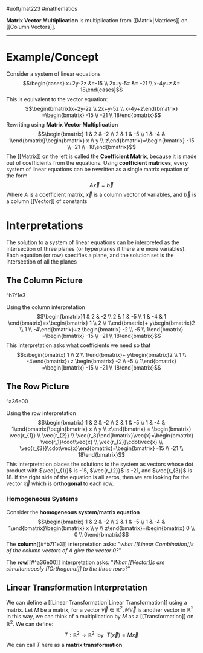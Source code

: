 #uoft/mat223 #mathematics 

**Matrix Vector Multiplication** is multiplication from [[Matrix|Matrices]] on [[Column Vectors]]. 

---
# Example/Concept
Consider a system of linear equations$$\begin{cases} x+2y-2z &=-15  \\
 2x+y-5z &= -21 \\
 x-4y+z &= 18\end{cases}$$This is equivalent to the vector equation: $$\begin{bmatrix}x+2y-2z  \\ 2x+y-5z \\ x-4y+z\end{bmatrix} =\begin{bmatrix} -15 \\ -21 \\ 18\end{bmatrix}$$Rewriting using **Matrix Vector Multiplication**$$\begin{bmatrix} 1  & 2 & -2 \\ 2 & 1 & -5 \\ 1 & -4 & 1\end{bmatrix}\begin{bmatrix} x \\ y \\ z\end{bmatrix}=\begin{bmatrix} -15 \\ -21 \\ -18\end{bmatrix}$$
 The [[Matrix]] on the left is called the **Coefficient Matrix**, because it is made out of coefficients from the equations. Using **coefficient matrices**, every system of linear equations can be rewritten as a single matrix equation of the form $$A\vec{x}=\vec{b}$$Where $A$ is a coefficient matrix, $\vec{x}$ is a column vector of variables, and $\vec{b}$ is a column [[Vector]] of constants

# Interpretations
The solution to a system of linear equations can be interpreted as the intersection of three planes (or hyperplanes if there are more variables). Each equation (or row) specifies a plane, and the solution set is the intersection of all the planes

## **The Column Picture**

^b7f1e3

Using the column interpretation $$\begin{bmatrix}1  & 2 & -2 \\ 2 & 1 & -5 \\ 1 & -4 & 1 \end{bmatrix}=x\begin{bmatrix} 1 \\ 2 \\ 1\end{bmatrix}+ y\begin{bmatrix}2 \\ 1 \\ -4\end{bmatrix}+z \begin{bmatrix} -2 \\ -5 \\ 1\end{bmatrix} =\begin{bmatrix} -15 \\ -21 \\ 18\end{bmatrix}$$This interpretation asks what coefficients we need so that$$x\begin{bmatrix} 1 \\ 2 \\ 1\end{bmatrix}+ y\begin{bmatrix}2 \\ 1 \\ -4\end{bmatrix}+z \begin{bmatrix} -2 \\ -5 \\ 1\end{bmatrix} =\begin{bmatrix} -15 \\ -21 \\ 18\end{bmatrix}$$
## **The Row Picture**

^a36e00

Using the row interpretation$$\begin{bmatrix} 1 & 2 & -2 \\ 2 & 1 & -5 \\ 1 & -4 & 1\end{bmatrix}\begin{bmatrix} x \\ y \\ z\end{bmatrix} = \begin{bmatrix} \vec{r_{1}} \\ \vec{r_{2}} \\ \vec{r_3}\end{bmatrix}\vec{x}=\begin{bmatrix} \vec{r_1}\cdot\vec{x} \\ \vec{r_{2}}\cdot\vec{x}  \\ \vec{r_{3}}\cdot\vec{x}\end{bmatrix}=\begin{bmatrix} -15 \\ -21 \\ 18\end{bmatrix}$$This interpretation places the solutions to the system as vectors whose dot product with $\vec{r_{1}}$ is -15, $\vec{r_{2}}$ is -21, and $\vec{r_{3}}$ is 18. If the right side of the equation is all zeros, then we are looking for the vector $\vec{x}$ which is **orthogonal** to each row.

### Homogeneous Systems
Consider the **homogeneous system/matrix equation**$$\begin{bmatrix} 1  & 2 & -2 \\ 2 & 1 & -5 \\ 1 & -4 & 1\end{bmatrix}\begin{bmatrix} x \\ y \\ z\end{bmatrix}=\begin{bmatrix} 0 \\ 0 \\ 0\end{bmatrix}$$
The **column**[[#^b7f1e3]] interpretation asks:
"*what [[Linear Combination]]s of the column vectors of A give the vector 0?*"

The **row**[[#^a36e00]] interpretation asks:
"*What [[Vector]]s are simultaneously [[Orthogonal]] to the three rows?*"

## Linear Transformation Interpretation
We can define a [[Linear Transformation|Linear Transformation]] using a matrix. 
Let $M$ be a matrix, for a vector $\vec{v}\in \mathbb{R}^{2}, M\vec{v}$ is another vector in $\mathbb{R}^2$ in this way, we can think of a multiplication by $M$ as a [[Transformation]] on $\mathbb{R}^{2}$. We can define: $$T:\mathbb{R}^{2}\rightarrow \mathbb{R}^{2} \ \text{ by } \ T(\vec{x})=M\vec{x}$$
We can call $T$ here as a **matrix transformation**